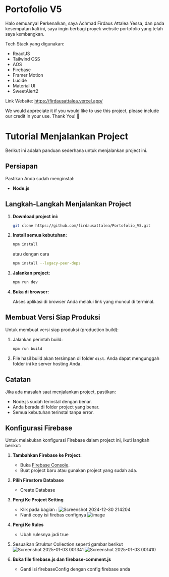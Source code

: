 # Portofolio V5
Halo semuanya!
Perkenalkan, saya Achmad Firdaus Attalea Yessa, dan pada kesempatan kali ini, saya ingin berbagi proyek website portofolio yang telah saya kembangkan.

Tech Stack yang digunakan:
- ReactJS
- Tailwind CSS
- AOS
- Firebase
- Framer Motion
- Lucide
- Material UI
- SweetAlert2

Link Website:
https://firdausattalea.vercel.app/

We would appreciate it if you would like to use this project, please include our credit in your use. Thank You! 🙏

# Tutorial Menjalankan Project

Berikut ini adalah panduan sederhana untuk menjalankan project ini.

## Persiapan

Pastikan Anda sudah menginstal:

- **Node.js** 

## Langkah-Langkah Menjalankan Project

1. **Download project ini:**

   ```bash
   git clone https://github.com/firdausattalea/Portofolio_V5.git
   ```

2. **Install semua kebutuhan:**

   ```bash
   npm install
   ```
   atau dengan cara
   
    ```bash
   npm install --legacy-peer-deps
   ```

4. **Jalankan project:**
   
   ```bash
   npm run dev
   ```

6. **Buka di browser:**

   Akses aplikasi di browser Anda melalui link yang muncul di terminal.

## Membuat Versi Siap Produksi

Untuk membuat versi siap produksi (production build):

1. Jalankan perintah build:

   ```bash
   npm run build
   ```

2. File hasil build akan tersimpan di folder `dist`. Anda dapat mengunggah folder ini ke server hosting Anda.

## Catatan

Jika ada masalah saat menjalankan project, pastikan:

- Node.js sudah terinstal dengan benar.
- Anda berada di folder project yang benar.
- Semua kebutuhan terinstal tanpa error.

## Konfigurasi Firebase

Untuk melakukan konfigurasi Firebase dalam project ini, ikuti langkah berikut:

1. **Tambahkan Firebase ke Project:**
   - Buka [Firebase Console](https://console.firebase.google.com/).
   - Buat project baru atau gunakan project yang sudah ada.

2. **Pilih Firestore Database**
   - Create Database

3. **Pergi Ke Project Setting**
    - Klik pada bagian : ![Screenshot 2024-12-30 214204](https://github.com/user-attachments/assets/43243cad-b414-4dd9-8793-d15c401c82fe)
    - Nanti copy isi firebas confignya ![image](https://github.com/user-attachments/assets/6d0e158c-1ae0-40c1-8b41-9e53a1c4ccbb)

4. **Pergi Ke Rules**
   - Ubah rulesnya jadi true

5. Sesuaikan Struktur Collection seperti gambar berikut
  ![Screenshot 2025-01-03 001341](https://github.com/user-attachments/assets/38580122-08a4-4499-a8fd-0f253652a239)
![Screenshot 2025-01-03 001410](https://github.com/user-attachments/assets/d563d7ad-f1ab-46ff-8185-640dcebd0363)

6. **Buka file firebase.js dan firebase-comment.js** 
   - Ganti isi firebaseConfig dengan config firebase anda



    
      


